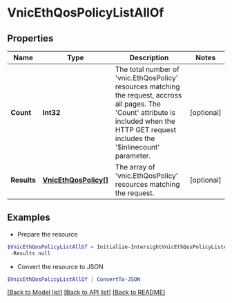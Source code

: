 # VnicEthQosPolicyListAllOf
## Properties

Name | Type | Description | Notes
------------ | ------------- | ------------- | -------------
**Count** | **Int32** | The total number of &#39;vnic.EthQosPolicy&#39; resources matching the request, accross all pages. The &#39;Count&#39; attribute is included when the HTTP GET request includes the &#39;$inlinecount&#39; parameter. | [optional] 
**Results** | [**VnicEthQosPolicy[]**](VnicEthQosPolicy.md) | The array of &#39;vnic.EthQosPolicy&#39; resources matching the request. | [optional] 

## Examples

- Prepare the resource
```powershell
$VnicEthQosPolicyListAllOf = Initialize-IntersightVnicEthQosPolicyListAllOf  -Count null `
 -Results null
```

- Convert the resource to JSON
```powershell
$VnicEthQosPolicyListAllOf | ConvertTo-JSON
```

[[Back to Model list]](../README.md#documentation-for-models) [[Back to API list]](../README.md#documentation-for-api-endpoints) [[Back to README]](../README.md)

